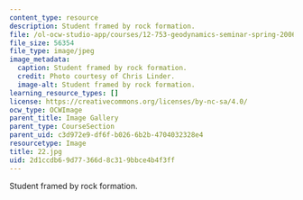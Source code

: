 ```yaml
---
content_type: resource
description: Student framed by rock formation.
file: /ol-ocw-studio-app/courses/12-753-geodynamics-seminar-spring-2006/2d1ccdb69d77366d8c319bbce4b4f3ff_22.jpg
file_size: 56354
file_type: image/jpeg
image_metadata:
  caption: Student framed by rock formation.
  credit: Photo courtesy of Chris Linder.
  image-alt: Student framed by rock formation.
learning_resource_types: []
license: https://creativecommons.org/licenses/by-nc-sa/4.0/
ocw_type: OCWImage
parent_title: Image Gallery
parent_type: CourseSection
parent_uid: c3d972e9-df6f-b026-6b2b-4704032328e4
resourcetype: Image
title: 22.jpg
uid: 2d1ccdb6-9d77-366d-8c31-9bbce4b4f3ff
---
```

Student framed by rock formation.